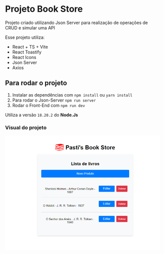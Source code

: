 # Projeto Book Store
Projeto criado utilizando Json Server para realização de operações de CRUD e simular uma API

Esse projeto utiliza:
- React + TS + Vite
- React Toastify
- React Icons
- Json Server
- Axios

## Para rodar o projeto
1. Instalar as dependências com `npm install` ou `yarn install`
2. Para rodar o Json-Server `npm run server`
3. Rodar o Front-End com `npm run dev`
   
Utiliza a versão `18.20.2` do **Node.Js**

### Visual do projeto
![Imagem do projeto](src/assets/images/image.png)
